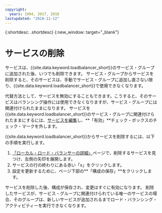 ```yaml
---
copyright:
  years: 1994, 2017, 2018
lastupdated: "2018-11-12"
---
```


{:shortdesc: .shortdesc}
{:new_window: target="_blank"}

# サービスの削除 

サービスは、{{site.data.keyword.loadbalancer_short}}のサービス・グループに追加された後、いつでも削除できます。 サービス・グループからサービスを削除すると、そのサービスは、手動でサービス・グループに追加し直さない限り、{{site.data.keyword.loadbalancer_short}}で使用できなくなります。 

代替方法として、サービスを無効にすることもできます。こうすると、そのサービスはバランシング操作には使用できなくなりますが、サービス・グループには関連付けられたままになります。 サービスを{{site.data.keyword.loadbalancer_short}}のサービス・グループに関連付けられたままにするには、[サービスを編集](edit-service-load-balancer.html)し、**「有効」**チェック・ボックスのチェック・マークを外します。 

{{site.data.keyword.loadbalancer_short}}からサービスを削除するには、以下の手順を実行します。

1. [「ローカル・ロード・バランサーの詳細」](view-all-load-balancers.html)ページで、削除するサービスを見つけ、左側の矢印を展開します。
2. サービスの行の終わりにある赤い「x」をクリックします。
3. 設定を更新するために、ページ下部の**「構成の保存」**をクリックします。

サービスを削除した後、構成が保存され、変更はすぐに有効になります。 削除したサービスが、サービス・グループに関連付けられている唯一のサービスの場合、そのグループは、新しいサービスが追加されるまでロード・バランシング・アクティビティーを実行できなくなります。
